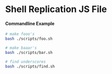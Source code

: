 # Shell Replication JS File


#### Commandline Example

```sh
# make fooo's
bash ./scripts/foo.sh

# make baaar's
bash ./scripts/bar.sh

# find underscores
bash ./scripts/find.sh
```